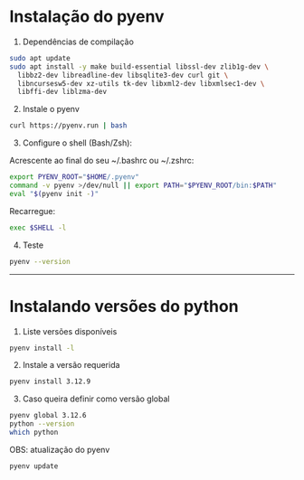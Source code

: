 # Instalação do pyenv

1. Dependências de compilação

```sh
sudo apt update
sudo apt install -y make build-essential libssl-dev zlib1g-dev \
  libbz2-dev libreadline-dev libsqlite3-dev curl git \
  libncursesw5-dev xz-utils tk-dev libxml2-dev libxmlsec1-dev \
  libffi-dev liblzma-dev
```

2. Instale o pyenv

```sh
curl https://pyenv.run | bash
```

3. Configure o shell (Bash/Zsh):

Acrescente ao final do seu ~/.bashrc ou ~/.zshrc:

```sh
export PYENV_ROOT="$HOME/.pyenv"
command -v pyenv >/dev/null || export PATH="$PYENV_ROOT/bin:$PATH"
eval "$(pyenv init -)"
```

Recarregue:

```sh
exec $SHELL -l
```

4. Teste

```sh
pyenv --version
```

---

# Instalando versões do python

1. Liste versões disponíveis

```sh
pyenv install -l
```

2. Instale a versão requerida

```sh
pyenv install 3.12.9
```

3. Caso queira definir como versão global


```sh
pyenv global 3.12.6
python --version
which python
```


OBS: atualização do pyenv

```sh
pyenv update
```


